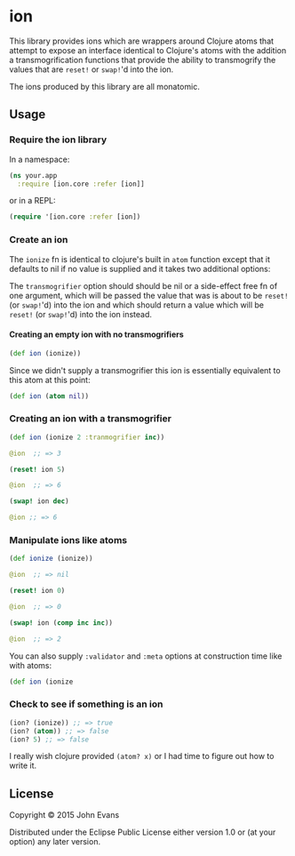 # ion

This library provides ions which are wrappers around Clojure atoms that attempt
to expose an interface identical to Clojure's atoms with the addition a
transmogrification functions that provide the ability to transmogrify the
values that are `reset!` or `swap!`'d into the ion.

The ions produced by this library are all monatomic.

## Usage

### Require the ion library

In a namespace:

```clojure
(ns your.app
  :require [ion.core :refer [ion]]
```

or in a REPL:

```clojure
(require '[ion.core :refer [ion])
```

### Create an ion

The `ionize` fn is identical to clojure's built in `atom` function except that
it defaults to nil if no value is supplied and it takes two additional options:

The `transmogrifier` option should should be nil or a side-effect free fn of
one argument, which will be passed the value that was is about to be `reset!`
(or `swap!`'d) into the ion and which should return a value which will be
`reset!` (or `swap!`'d) into the ion instead.

#### Creating an empty ion with no transmogrifiers

```clojure
(def ion (ionize))
```

Since we didn't supply a transmogrifier this ion is essentially equivalent to
this atom at this point:

```clojure
(def ion (atom nil))
```

### Creating an ion with a transmogrifier

```clojure
(def ion (ionize 2 :tranmogrifier inc))

@ion  ;; => 3

(reset! ion 5)

@ion  ;; => 6

(swap! ion dec)

@ion ;; => 6
```

### Manipulate ions like atoms

```clojure
(def ionize (ionize))

@ion  ;; => nil

(reset! ion 0)

@ion  ;; => 0

(swap! ion (comp inc inc))

@ion  ;; => 2
```

You can also supply `:validator` and `:meta` options at construction time like
with atoms:

```clojure
(def ion (ionize
```

### Check to see if something is an ion

```clojure
(ion? (ionize)) ;; => true
(ion? (atom)) ;; => false
(ion? 5) ;; => false
```

I really wish clojure provided `(atom? x)` or I had time to figure out how to
write it.

## License

Copyright © 2015 John Evans

Distributed under the Eclipse Public License either version 1.0 or (at
your option) any later version.
